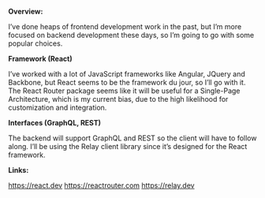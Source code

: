 
**Overview:**

I’ve done heaps of frontend development work in the past, but I’m more focused on backend development these days, so I’m going to go with some popular choices.

**Framework (React)**

I’ve worked with a lot of JavaScript frameworks like Angular, JQuery and Backbone, but React seems to be the framework du jour, so I’ll go with it. The React Router package seems like it will be useful for a Single-Page Architecture, which is my current bias, due to the high likelihood for customization and integration.

**Interfaces (GraphQL, REST)**

The backend will support GraphQL and REST so the client will have to follow along. I’ll be using the Relay client library since it’s designed for the React framework.

**Links:**

https://react.dev
https://reactrouter.com
https://relay.dev
